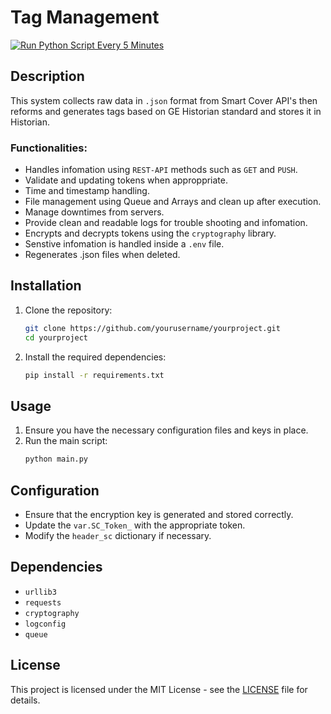 # Tag Management 
[![Run Python Script Every 5 Minutes](https://github.com/Rad-tech-spec/Historian-Sarnia/actions/workflows/program.yml/badge.svg?branch=main)](https://github.com/Rad-tech-spec/Historian-Sarnia/actions/workflows/program.yml) 

## Description

This system collects raw data in `.json` format from Smart Cover API's then reforms and generates tags based on GE Historian standard and stores it in Historian.<br>

### Functionalities:<br>
- Handles infomation using `REST-API` methods such as `GET` and `PUSH`. 
- Validate and updating tokens when approppriate.
- Time and timestamp handling.
- File management using Queue and Arrays and clean up after execution. 
- Manage downtimes from servers.
- Provide clean and readable logs for trouble shooting and infomation.
- Encrypts and decrypts tokens using the `cryptography` library. 
- Senstive infomation is handled inside a `.env` file. 
- Regenerates .json files when deleted. 


## Installation

1. Clone the repository:
    ```sh
    git clone https://github.com/yourusername/yourproject.git
    cd yourproject
    ```

2. Install the required dependencies:
    ```sh
    pip install -r requirements.txt
    ```

## Usage

1. Ensure you have the necessary configuration files and keys in place.
2. Run the main script:
    ```sh
    python main.py
    ```

## Configuration

- Ensure that the encryption key is generated and stored correctly.
- Update the `var.SC_Token_` with the appropriate token.
- Modify the `header_sc` dictionary if necessary.

## Dependencies

- `urllib3`
- `requests`
- `cryptography`
- `logconfig`
- `queue`

## License

This project is licensed under the MIT License - see the [LICENSE](LICENSE) file for details.